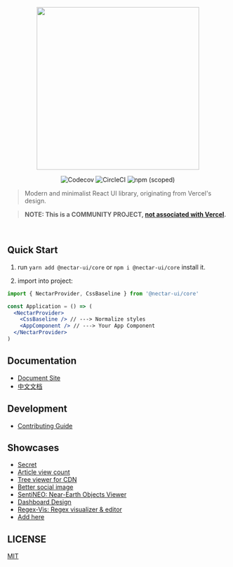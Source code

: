 <p align="center" height="370">
<img align="center" height="370" src="https://user-images.githubusercontent.com/11304944/91128466-dfc96c00-e6da-11ea-8b03-a96e6b98667d.png">
</p>

<p align="center">
<img alt="Codecov" src="https://img.shields.io/codecov/c/github/nectar-org/nectar-ui?style=for-the-badge&labelColor=000000">
<img alt="CircleCI" src="https://img.shields.io/circleci/build/github/nectar-org/nectar-ui?style=for-the-badge&labelColor=000000">
<img alt="npm (scoped)" src="https://img.shields.io/npm/v/@nectar-ui/core?style=for-the-badge&labelColor=000000">
</p>

> Modern and minimalist React UI library, originating from Vercel's design.

> **NOTE: This is a COMMUNITY PROJECT, [not associated with Vercel](https://github.com/nectar-org/nectar-ui/issues/635).**

<br/>

## Quick Start

1. run `yarn add @nectar-ui/core` or `npm i @nectar-ui/core` install it.

2. import into project:

```jsx
import { NectarProvider, CssBaseline } from '@nectar-ui/core'

const Application = () => (
  <NectarProvider>
    <CssBaseline /> // ---> Normalize styles
    <AppComponent /> // ---> Your App Component
  </NectarProvider>
)
```

## Documentation

- [Document Site](https://nectar-ui.dev)
- [中文文档](https://nectar-ui.dev/zh-cn)

## Development

- [Contributing Guide](https://github.com/nectar-org/nectar-ui/blob/master/.github/CONTRIBUTING.md)

## Showcases

- [Secret](https://secret.gl/)
- [Article view count](https://views-docs.unix.bio/)
- [Tree viewer for CDN](https://cdn.unix.bio/)
- [Better social image](https://img.unix.bio/)
- [SentiNEO: Near-Earth Objects Viewer](https://sentineo.app)
- [Dashboard Design](https://github.com/ofekashery/react-dashboard-design)
- [Regex-Vis: Regex visualizer & editor](https://github.com/Bowen7/regex-vis)
- [Add here](https://github.com/nectar-org/nectar-ui/issues/new)

## LICENSE

[MIT](./LICENSE)

